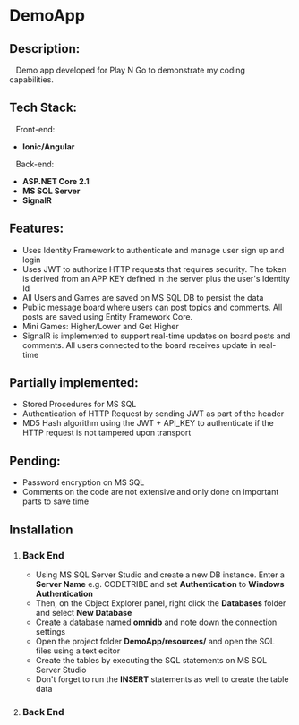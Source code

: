 # DemoApp

<p><h2>Description:</h2>&nbsp;&nbsp;&nbsp;Demo app developed for Play N Go to demonstrate my coding capabilities.</p>

<h2>Tech Stack:</h2>
&nbsp;&nbsp;&nbsp;Front-end:
<ul>
  <li><strong>Ionic/Angular</strong></li>
</ul>
&nbsp;&nbsp;&nbsp;Back-end:
<ul>
  <li><strong>ASP.NET Core 2.1</strong></li>
  <li><strong>MS SQL Server</strong></li>
  <li><strong>SignalR</strong></li>
</ul>

<h2>Features:</h2>
<ul>
  <li>Uses Identity Framework to authenticate and manage user sign up and login</li>
  <li>Uses JWT to authorize HTTP requests that requires security. The token is derived from an APP KEY defined in the server plus the user's Identity Id</li>
  <li>All Users and Games are saved on MS SQL DB to persist the data</li>
  <li>Public message board where users can post topics and comments. All posts are saved using Entity Framework Core.</li>
  <li>Mini Games: Higher/Lower and Get Higher</li>
  <li>SignalR is implemented to support real-time updates on board posts and comments. All users connected to the board receives update in real-time</li>
</ul>

<h2>Partially implemented:</h2>
<ul>
  <li>Stored Procedures for MS SQL</li>
  <li>Authentication of HTTP Request by sending JWT as part of the header</li>
  <li>MD5 Hash algorithm using the JWT + API_KEY to authenticate if the HTTP request is not tampered upon transport</li>
</ul>

<h2>Pending:</h2>
<ul>
  <li>Password encryption on MS SQL</li>
  <li>Comments on the code are not extensive and only done on important parts to save time</li>
</ul>

<h2>Installation</h2>
<ol>
  <li>
    <h3>Back End</h3>
    <ul>
      <li>Using MS SQL Server Studio and create a new DB instance. Enter a <b>Server Name</b> e.g. CODETRIBE and set <b>Authentication</b> to <b>Windows Authentication</b></li>
      <li>Then, on the Object Explorer panel, right click the <b>Databases</b> folder and select <b>New Database</b></li>
      <li>Create a database named <b>omnidb</b> and note down the connection settings</li>
      <li>Open the project folder <b>DemoApp/resources/</b> and open the SQL files using a text editor</li>
      <li>Create the tables by executing the SQL statements on MS SQL Server Studio</li>
      <li>Don't forget to run the <b>INSERT</b> statements as well to create the table data</li>
    </ul
  </li>
  <li><h3>Back End</h3></li>
</ol>
